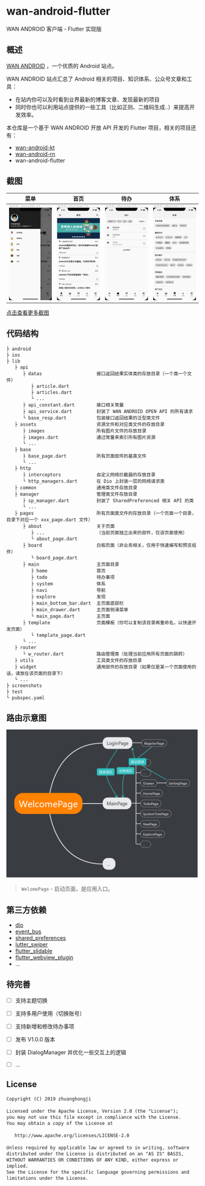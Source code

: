 # wan-android-flutter

WAN ANDROID 客户端 - Flutter 实现版


## 概述

[WAN ANDROID](http://www.wanandroid.com/) ，一个优质的 Android 站点。

WAN ANDROID 站点汇总了 Android 相关的项目、知识体系、公众号文章和工具：

* 在站内你可以及时看到业界最新的博客文章、发现最新的项目
* 同时你也可以利用站点提供的一些工具（比如正则、二维码生成..）来提高开发效率。

本仓库是一个基于 WAN ANDROID 开放 API 开发的 Flutter 项目，相关的项目还有：

* [wan-android-kt](https://github.com/zhuanghongji/wan-android-kt)
* [wan-android-rn](https://github.com/zhuanghongji/wan-android-rn)
* wan-android-flutter


## 截图

| 菜单 | 首页 | 待办 | 体系
| - | - | - | -
| ![](./screenshots/res/001.png) | ![](./screenshots/res/002.png) | ![](./screenshots/res/003.png) | ![](./screenshots/res/005.png) |

[点击查看更多截图](./screenshots/)


## 代码结构

```
├ android
├ ios          
├ lib         
   ├ api       
      ├ datas                    接口返回结果实体类的存放目录（一个类一个文件）
         ├ article.dart
         ├ articles.dart
         └ ...
      ├ api_constant.dart        接口相关常量
      ├ api_service.dart         封装了 WAN ANDROID OPEN API 的所有请求
      └ base_resp.dart           包装接口返回结果的泛型类文件
   ├ assets                      资源文件和对应类文件的存放目录
      ├ images                   所有图片文件的存放目录
      ├ images.dart              通过常量来索引所有图片资源
      └ ...
   ├ base
      ├ base_page.dart           所有页面部件的基类文件
      └ ...
   ├ http
      ├ interceptors             自定义网络拦截器的存放目录
      └ http_managers.dart       在 Dio 上封装一层的网络请求类 
   ├ common                      通用类文件存放目录
   ├ manager                     管理类文件存放目录
      ├ sp_manager.dart          封装了 SharedPreferenced 相关 API 的类
      └ ...
   ├ pages                       所有页面类文件的存放目录（一个页面一个目录，目录下对应一个 xxx_page.dart 文件）
      ├ about                    关于页面
         ├ ...                   （当前页面独立出来的部件，仅该页面使用）
         └ about_page.dart  
      ├ board                    白板页面（非业务相关，仅用于快速编写和预览组件）
         └ board_page.dart 
      ├ main                     主页面目录
         ├ home                  首页
         ├ todo                  待办事项
         ├ system                体系
         ├ navi                  导航
         ├ explore               发现
         ├ main_bottom_bar.dart  主页面底部栏
         ├ main_drawer.dart      主页面侧滑菜单
         └ main_page.dart        主页面
      ├ template                 页面模板（你可以复制该目录再重命名，以快速开发页面）
         └ template_page.dart    
      └ ...
   ├ router
      └ w_router.dart            路由管理类（处理当前应用所有页面的跳转）
   ├ utils                       工具类文件的存放目录
   ├ widget                      通用部件的存放目录（如果仅是某一个页面使用的话，请放在该页面的目录下）
   └ ...
├ screenshots      
├ test         
└ pubspec.yaml         
```


## 路由示意图

<img src="./router_diagram.jpg" width="800"/>

> `WelomePage` - 启动页面，是应用入口。


## 第三方依赖

* [dio](https://pub.dartlang.org/packages/dio)
* [event_bus](https://pub.dartlang.org/packages/event_bus)
* [shared_preferences](https://pub.dartlang.org/packages/shared_preferences)
* [lutter_swiper](https://pub.dartlang.org/packages/flutter_swiper)
* [flutter_slidable](https://pub.dartlang.org/packages/flutter_slidable)
* [flutter_webview_plugin](https://pub.dartlang.org/packages/flutter_webview_plugin)
* ...



## 待完善

* [ ] 支持主题切换
* [ ] 支持多用户使用（切换账号）
* [ ] 支持新增和修改待办事项
* [ ] 发布 V1.0.0 版本
* [ ] 封装 DialogManager 并优化一些交互上的逻辑
* [ ] ...


## License

```
Copyright (C) 2019 zhuanghongji

Licensed under the Apache License, Version 2.0 (the "License");
you may not use this file except in compliance with the License.
You may obtain a copy of the License at

   http://www.apache.org/licenses/LICENSE-2.0

Unless required by applicable law or agreed to in writing, software
distributed under the License is distributed on an "AS IS" BASIS,
WITHOUT WARRANTIES OR CONDITIONS OF ANY KIND, either express or implied.
See the License for the specific language governing permissions and
limitations under the License.
```
